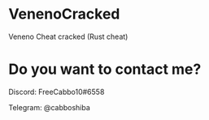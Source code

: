 # VenenoCracked
Veneno Cheat cracked (Rust cheat)

# Do you want to contact me?
Discord: FreeCabbo10#6558


Telegram: @cabboshiba
